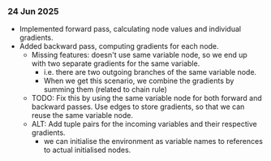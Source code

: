 ### 24 Jun 2025
- Implemented forward pass, calculating node values and individual gradients.
- Added backward pass, computing gradients for each node.
  - Missing features: doesn't use same variable node, so we end up with two separate gradients for the same variable.
    - i.e. there are two outgoing branches of the same variable node.
    - When we get this scenario, we combine the gradients by summing them (related to chain rule)
  - TODO: Fix this by using the same variable node for both forward and backward passes. Use edges to store gradients, so that we can reuse the same variable node.
  - ALT: Add tuple pairs for the incoming variables and their respective gradients.
    - we can initialise the environment as variable names to references to actual initialised nodes.
